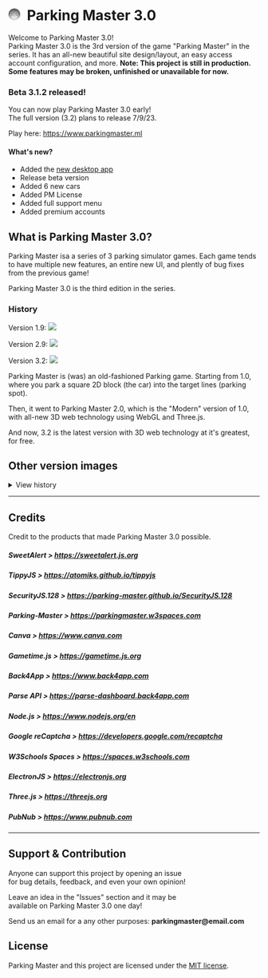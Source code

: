 # <img alt="Favicon" src="favicon.ico" width="24" />&nbsp;&nbsp;Parking Master 3.0
Welcome to Parking Master 3.0!<br>
Parking Master 3.0 is the 3rd version of the game "Parking Master" in the series. It has an all-new beautiful site design/layout, an easy access account configuration, and more. 
**Note: This project is still in production. Some features may be broken, unfinished or unavailable for now.**

### Beta 3.1.2 released!
You can now play Parking Master 3.0 early!<br>
The full version (3.2) plans to release 7/9/23.

Play here: https://www.parkingmaster.ml

#### What's new?
- Added the [new desktop app](https://www.parkingmaster.ml/downloads/)
- Release beta version
- Added 6 new cars
- Added PM License
- Added full support menu
- Added premium accounts

## What is Parking Master 3.0?
Parking Master isa a series of 3 parking simulator games. Each game tends to have multiple new features, an entire new UI, and plently of bug fixes from the previous game!

Parking Master 3.0 is the third edition in the series.

### History

Version 1.9:
<img src="https://user-images.githubusercontent.com/88283567/164757620-85fd5706-5ef0-4214-882f-1706ae7071e2.png">

Version 2.9:
<img src="https://github.com/Parking-Master/Parking-Master-3.0/assets/88283567/cd0c80dd-684c-4583-8b9b-1b5625baf392">

Version 3.2:
<img src="https://github.com/Parking-Master/Parking-Master-3.0/assets/88283567/6e7ad210-af24-4868-a7af-908d0a6673cb">

Parking Master is (was) an old-fashioned Parking game. Starting from 1.0, where you park a square 2D block (the car) into the target lines (parking spot).<br>

Then, it went to Parking Master 2.0, which is the "Modern" version of 1.0, with all-new 3D web technology using WebGL and Three.js.

And now, 3.2 is the latest version with 3D web technology at it's greatest, for free.

## Other version images
<details>
<summary>View history</summary>
<br>
<details>
<summary>1.0</summary>
v1.9
<img src="https://user-images.githubusercontent.com/88283567/164757620-85fd5706-5ef0-4214-882f-1706ae7071e2.png" />
<br>
v1.6
<img src="https://user-images.githubusercontent.com/88283567/164759776-8c5aff07-a96b-44f3-a4d9-9459bdcca2f1.png" />
<br>
< v1.0 (in production)
<img src="https://user-images.githubusercontent.com/88283567/164761406-fb962e3a-d0e9-45e9-b265-6236ee649efe.png" />
<br>
</details>
<details>
<summary>2.0</summary>
v2.0
<img src="https://github.com/Parking-Master/Parking-Master-2.0/blob/main/preview.png?raw=true">
<br>
</details>
<details>
<summary>3.0</summary>
v3.0
<img src="https://user-images.githubusercontent.com/88283567/187799704-f8ced546-8969-4018-9d07-f6b30057131f.png">
<br>
</details>

Historic site at [`old.parkingmaster.tk`](https://old.parkingmaster.tk)
</details>
<hr>
<h2>Credits</h2>
Credit to the products that made Parking Master 3.0 possible.

##### SweetAlert \> https://sweetalert.js.org
##### TippyJS \> https://atomiks.github.io/tippyjs
##### SecurityJS.128 \> https://parking-master.github.io/SecurityJS.128
##### Parking-Master \> https://parkingmaster.w3spaces.com
##### Canva \> https://www.canva.com
##### Gametime.js \> https://gametime.js.org
##### Back4App \> https://www.back4app.com
##### Parse API \> https://parse-dashboard.back4app.com
##### Node.js \> https://www.nodejs.org/en
##### Google reCaptcha \> https://developers.google.com/recaptcha
##### W3Schools Spaces \> https://spaces.w3schools.com
##### ElectronJS \> https://electronjs.org
##### Three.js \> https://threejs.org
##### PubNub \> https://www.pubnub.com
___
## Support & Contribution
Anyone can support this project by opening an issue<br>for bug details, feedback, and even your own opinion!

Leave an idea in the "Issues" section and it may be<br>available on Parking Master 3.0 one day!

Send us an email for a any other purposes: __parkingmaster@email.com__

## License
Parking Master and this project are licensed under the [MIT license](LICENSE).
